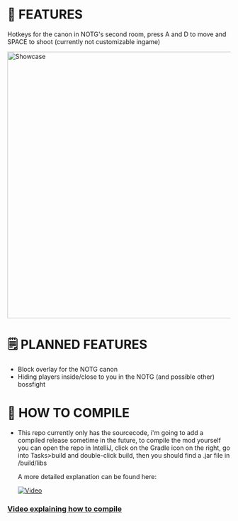# 🌟 FEATURES

Hotkeys for the canon in NOTG's second room, press A and D to move and SPACE to shoot (currently not customizable ingame)


  <img src="https://github.com/user-attachments/assets/bd983137-16fb-474c-95f5-6da4366662c2" width="600px" alt="Showcase"/>

  
# 🗒️ PLANNED FEATURES
- Block overlay for the NOTG canon
- Hiding players inside/close to you in the NOTG (and possible other) bossfight

# 🐘 HOW TO COMPILE
- This repo currently only has the sourcecode, i'm going to add a compiled release sometime in the future, to compile the mod yourself you can open the repo in IntelliJ, click on the Gradle icon on the right,
  go into Tasks>build and double-click build, then you should find a .jar file in <wynnarsch folder>/build/libs

  A more detailed explanation can be found here:
  
  [![Video](https://img.youtube.com/vi/5YmUIDY7dm8/maxresdefault.jpg)](https://youtu.be/5YmUIDY7dm8)

### [Video explaining how to compile](https://youtu.be/5YmUIDY7dm8)
